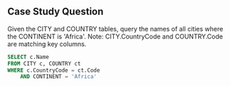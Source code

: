 ## Case Study Question

Given the CITY and COUNTRY tables, query the names of all cities where the CONTINENT is 'Africa'.
Note: CITY.CountryCode and COUNTRY.Code are matching key columns.

```sql
SELECT c.Name
FROM CITY c, COUNTRY ct
WHERE c.CountryCode = ct.Code
    AND CONTINENT = 'Africa'
```
